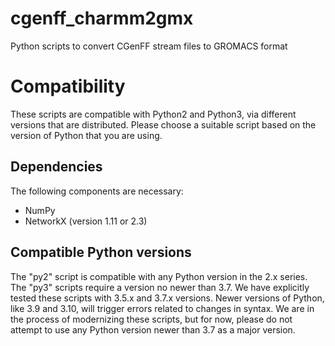 # cgenff_charmm2gmx
Python scripts to convert CGenFF stream files to GROMACS format

# Compatibility
These scripts are compatible with Python2 and Python3, via different versions
that are distributed. Please choose a suitable script based on the version of
Python that you are using.

## Dependencies
The following components are necessary:
* NumPy
* NetworkX (version 1.11 or 2.3)

## Compatible Python versions
The "py2" script is compatible with any Python version in the 2.x series. The
"py3" scripts require a version no newer than 3.7. We have explicitly tested
these scripts with 3.5.x and 3.7.x versions. Newer versions of Python, like 
3.9 and 3.10, will trigger errors related to changes in syntax. We are in the
process of modernizing these scripts, but for now, please do not attempt to
use any Python version newer than 3.7 as a major version.
